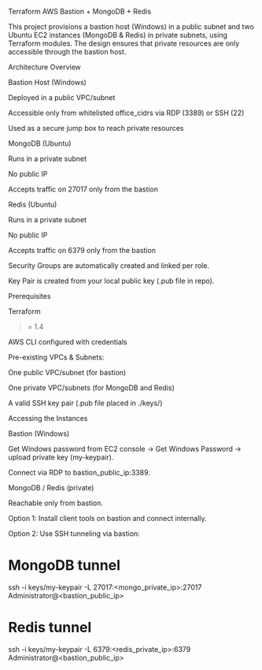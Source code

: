 Terraform AWS Bastion + MongoDB + Redis

This project provisions a bastion host (Windows) in a public subnet and two Ubuntu EC2 instances (MongoDB & Redis) in private subnets, using Terraform modules.
The design ensures that private resources are only accessible through the bastion host.



Architecture Overview

Bastion Host (Windows)

Deployed in a public VPC/subnet

Accessible only from whitelisted office_cidrs via RDP (3389) or SSH (22)

Used as a secure jump box to reach private resources

MongoDB (Ubuntu)

Runs in a private subnet

No public IP

Accepts traffic on 27017 only from the bastion

Redis (Ubuntu)

Runs in a private subnet

No public IP

Accepts traffic on 6379 only from the bastion

Security Groups are automatically created and linked per role.

Key Pair is created from your local public key (.pub file in repo).





Prerequisites

Terraform
 >= 1.4

AWS CLI configured with credentials

Pre-existing VPCs & Subnets:

One public VPC/subnet (for bastion)

One private VPC/subnets (for MongoDB and Redis)

A valid SSH key pair (.pub file placed in ./keys/)


Accessing the Instances

Bastion (Windows)

Get Windows password from EC2 console → Get Windows Password → upload private key (my-keypair).

Connect via RDP to bastion_public_ip:3389.

MongoDB / Redis (private)

Reachable only from bastion.

Option 1: Install client tools on bastion and connect internally.

Option 2: Use SSH tunneling via bastion:

# MongoDB tunnel
ssh -i keys/my-keypair -L 27017:<mongo_private_ip>:27017 Administrator@<bastion_public_ip>

# Redis tunnel
ssh -i keys/my-keypair -L 6379:<redis_private_ip>:6379 Administrator@<bastion_public_ip>



